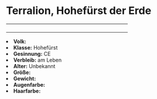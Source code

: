 # Terralion, Hohefürst der Erde

<primary-label ref="npc"/>

<secondary-label ref="faergria"/>

<secondary-label ref="1"/>

<table>
<tr><td>
<p>
</p>

</td><td width="300">
<!-- Edit here -->
<img src="terralion.png" alt="" />
</td></tr>
</table>

<procedure title="Allgemeine Informationen">
<list columns="3">
<li><b>Volk:</b> </li>
<li><b>Klasse:</b> Hohefürst</li>
<li><b>Gesinnung:</b> CE</li>
<li><b>Verbleib:</b> am Leben</li>
</list>
</procedure>

<procedure title="Aussehen">
<list columns="3">
<li><b>Alter:</b> Unbekannt</li>
<li><b>Größe:</b> </li>
<li><b>Gewicht:</b> </li>
<li><b>Augenfarbe:</b> </li>
<li><b>Haarfarbe:</b> </li>
</list>
</procedure>

<procedure title="Beziehungen">
<list columns="3">
</list>
</procedure>

<!--
## Notizen

- **Ziele:**
- **Geheimnisse:**
-->